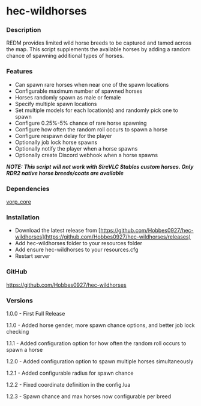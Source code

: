 # hec-wildhorses

### **Description**

REDM provides limited wild horse breeds to be captured and tamed across the map.  This script supplements the available horses by adding a random chance of spawning additional types of horses.


### **Features**

- Can spawn rare horses when near one of the spawn locations
- Configurable maximum number of spawned horses
- Horses randomly spawn as male or female
- Specify multiple spawn locations
- Set multiple models for each location(s) and randomly pick one to spawn
- Configure 0.25%-5% chance of rare horse spawning
- Configure how often the random roll occurs to spawn a horse
- Configure respawn delay for the player
- Optionally job lock horse spawns
- Optionally notify the player when a horse spawns
- Optionally create Discord webhook when a horse spawns

***NOTE:  This script will not work with SireVLC Stables custom horses.  Only RDR2 native horse breeds/coats are available***


### **Dependencies**

[vorp_core](https://github.com/VORPCORE/vorp-core-lua)


### **Installation**

- Download the latest release from [https://github.com/Hobbes0927/hec-wildhorses](https://github.com/Hobbes0927/hec-wildhorses/releases)
- Add hec-wildhorses folder to your resources folder
- Add ensure hec-wildhorses to your resources.cfg
- Restart server


### **GitHub**
https://github.com/Hobbes0927/hec-wildhorses

### **Versions**

1.0.0 - First Full Release

1.1.0 - Added horse gender, more spawn chance options, and better job lock checking

1.1.1 - Added configuration option for how often the random roll occurs to spawn a horse

1.2.0 - Added configuration option to spawn multiple horses simultaneously

1.2.1 - Added configurable radius for spawn chance

1.2.2 - Fixed coordinate definition in the config.lua

1.2.3 - Spawn chance and max horses now configurable per breed
